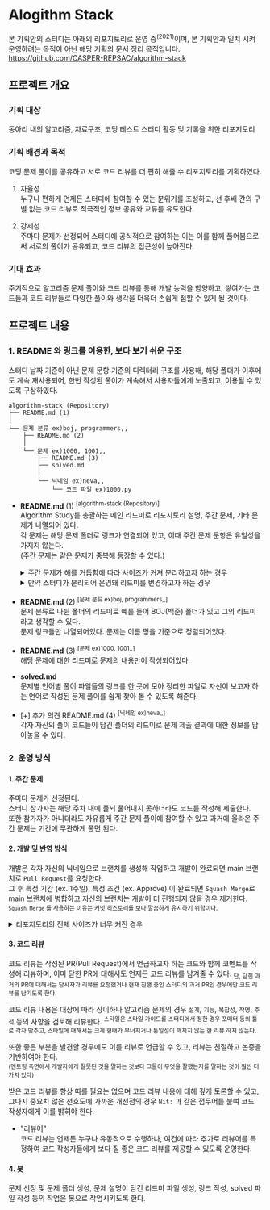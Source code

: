 # Alogithm Stack

본 기획안의 스터디는 아래의 리포지토리로 운영 중<sup>(2021)</sup>이며, 본 기획안과 일치 시켜 운영하려는 목적이 아닌 해당 기획의 문서 정리 목적입니다.  
https://github.com/CASPER-REPSAC/algorithm-stack

## 프로젝트 개요

### 기획 대상

동아리 내의 알고리즘, 자료구조, 코딩 테스트 스터디 활동 및 기록을 위한 리포지토리

### 기획 배경과 목적

코딩 문제 풀이를 공유하고 서로 코드 리뷰를 더 편히 해줄 수 리포지토리를 기획하였다.

1. 자율성  
   누구나 편하게 언제든 스터디에 참여할 수 있는 분위기를 조성하고, 선 후배 간의 구별 없는 코드 리뷰로 적극적인 정보 공유와 교류를 유도한다.

2. 강제성  
   주마다 문제가 선정되어 스터디에 공식적으로 참여하는 이는 이를 함께 풀어봄으로써 서로의 풀이가 공유되고, 코드 리뷰의 접근성이 높아진다.

### 기대 효과

주기적으로 알고리즘 문제 풀이와 코드 리뷰를 통해 개발 능력을 함양하고, 쌓여가는 코드들과 코드 리뷰들로 다양한 풀이와 생각을 더욱더 손쉽게 접할 수 있게 될 것이다.

## 프로젝트 내용

### 1. README 와 링크를 이용한, 보다 보기 쉬운 구조

스터디 날짜 기준이 아닌 문제 문항 기준의 디렉터리 구조를 사용해, 해당 폴더가 이후에도 계속 재사용되어, 한번 작성된 풀이가 계속해서 사용자들에게 노출되고, 이용될 수 있도록 구상하였다.

```
algorithm-stack (Repository)
├── README.md (1)
│
└── 문제 분류 ex)boj, programmers,,
    ├── README.md (2)
    │
    └── 문제 ex)1000, 1001,,
        ├── README.md (3)
        ├── solved.md
        │
        └── 닉네임 ex)neva,,
            └── 코드 파일 ex)1000.py
```

- **README.md** (1) <sup>[algorithm-stack (Repository)] </sup>  
  Algorithm Study를 총괄하는 메인 리드미로 리포지토리 설명, 주간 문제, 기타 문제가 나열되어 있다.  
  각 문제는 해당 문제 폴더로 링크가 연결되어 있고, 이때 주간 문제 문항은 유일성을 가지지 않는다.  
  (주간 문제는 같은 문제가 중복해 등장할 수 있다.)

  <details>  
    <summary>주간 문제가 해를 거듭함에 따라 사이즈가 커져 분리하고자 하는 경우</summary>  
    <sup>리드미 내용을 해 별로 분리해 현재 해당 년도의 내용만을 리드미 파일에 담고 외의 년도의 내용은 README(20~21).md 등의 형태로 분리시킨다.</sup>
  </details>
  <details>
    <summary>만약 스터디가 분리되어 운영돼 리드미를 변경하고자 하는 경우</summary>
    <sup>해당 스터디 별로 현 위치에 폴더를 생성해 그 곳에 리드미를 생성 후 이 리드미의 내용을 담고 이 리드미의 내용은 운영된(되는) 스터디의 기간과 해당 폴더 링크 만을 담도록 변경한다.</sup>
  </details>

- **README.md** (2) <sup>[문제 분류 ex)boj, programmers,,]</sup>  
  문제 분류로 나뉜 폴더의 리드미로 예를 들어 BOJ(백준) 폴더가 있고 그의 리드미라고 생각할 수 있다.  
  문제 링크들만 나열되어있다. 문제는 이름 명을 기준으로 정렬되어있다.

- **README.md** (3) <sup>[문제 ex)1000, 1001,,]</sup>  
  해당 문제에 대한 리드미로 문제의 내용만이 작성되어있다.

- **solved.md**  
  문제별 언어별 풀이 파일들의 링크를 한 곳에 모아 정리한 파일로 자신이 보고자 하는 언어로 작성된 문제 풀이를 쉽게 찾아 볼 수 있도록 해준다.

- [+] 추가 의견 README.md (4) <sup>[닉네임 ex)neva,,]</sup>  
  각자 자신의 풀이 코드들이 담긴 폴더의 리드미로 문제 제출 결과에 대한 정보를 담아놓을 수 있다.

### 2. 운영 방식

#### 1. 주간 문제

주마다 문제가 선정된다.  
스터디 참가자는 해당 주차 내에 풀되 풀어내지 못하더라도 코드를 작성해 제출한다.  
또한 참가자가 아니더라도 자유롭게 주간 문제 풀이에 참여할 수 있고 과거에 올라온 주간 문제는 기간에 무관하게 풀면 된다.

#### 2. 개발 및 반영 방식

개발은 각자 자신의 닉네임으로 브랜치를 생성해 작업하고 개발이 완료되면 main 브랜치로 `Pull Request`를 요청한다.  
그 후 특정 기간 (ex. 1주일), 특정 조건 (ex. Approve) 이 완료되면 `Squash Merge`로 main 브랜치에 병합하고 자신의 브랜치는 개발이 더 진행되지 않을 경우 제거한다.
<sup>`Squash Merge` 를 사용하는 이유는 커밋 히스토리를 보다 깔끔하게 유지하기 위함이다.</sup>

  <details>
    <summary>리포지토리의 전체 사이즈가 너무 커진 경우</summary>
    <sup>sparseCheckout 기능을 활용하여 특정 폴더만 복제해 작업한다.</sup>
  </details>

#### 3. 코드 리뷰

코드 리뷰는 작성된 PR(Pull Request)에서 언급하고자 하는 코드와 함께 코멘트를 작성해 리뷰하며, 이미 닫힌 PR에 대해서도 언제든 코드 리뷰를 남겨줄 수 있다. <sub>단, 닫힌 과거의 PR에 대해서는 당사자가 리뷰를 요청했거나 현재 진행 중인 스터디의 과거 PR인 경우에만 코드 리뷰를 남기도록 한다.</sub>

코드 리뷰 내용은 대상에 따라 상이하나 알고리즘 문제의 경우 `설계`, `기능`, `복잡성`, `작명`, `주석` 등의 사항을 검토해 리뷰한다. <sup>스타일은 스타일 가이드를 스터디에서 정한 경우 포매터 등의 툴로 각자 맞추고, 스타일에 대해서는 크게 형태가 무너지거나 통일성이 깨지지 않는 한 리뷰 하지 않는다.</sup>

또한 좋은 부분을 발견할 경우에도 이를 리뷰로 언급할 수 있고, 리뷰는 친절하고 논증을 기반하여야 한다.  
<sup>
(멘토링 측면에서 개발자에게 잘못된 것을 말하는 것보다 그들이 무엇을 잘했는지를 말하는 것이 훨씬 더 가치 있다)
</sup>

받은 코드 리뷰를 항상 따를 필요는 없으며 코드 리뷰 내용에 대해 깊게 토론할 수 있고, 그다지 중요치 않은 선호도에 가까운 개선점의 경우 `Nit:` 과 같은 접두어를 붙여 코드 작성자에게 이를 밝혀야 한다.

- "리뷰어"  
  코드 리뷰는 언제든 누구나 유동적으로 수행하나, 여건에 따라 추가로 리뷰어를 특정하여 코드 작성자들에게 보다 질 좋은 코드 리뷰를 제공할 수 있도록 운영한다.

#### 4. 봇

문제 선정 및 문제 폴더 생성, 문제 설명이 담긴 리드미 파일 생성, 링크 작성, solved 파일 작성 등의 작업은 봇으로 작업시키도록 한다.
